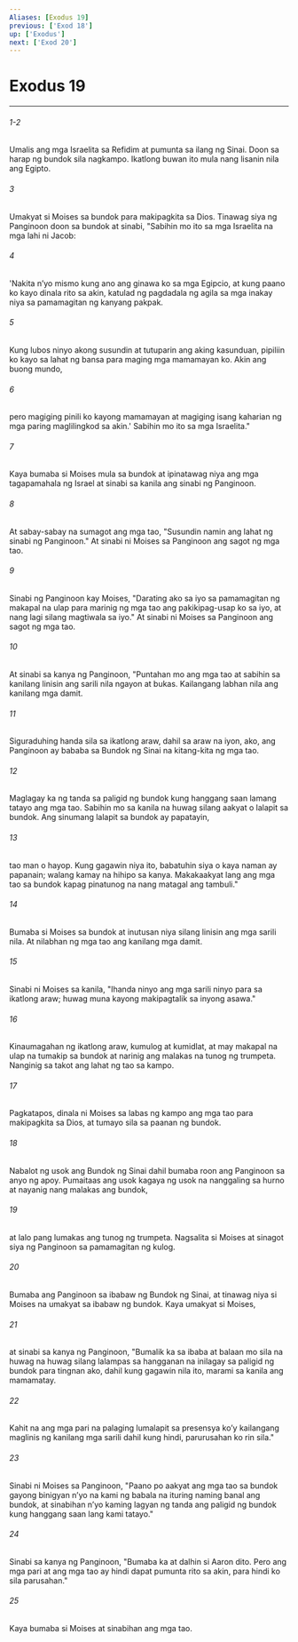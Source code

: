 ```yaml
---
Aliases: [Exodus 19]
previous: ['Exod 18']
up: ['Exodus']
next: ['Exod 20']
---
```

# Exodus 19

***
###### 1-2
Umalis ang mga Israelita sa Refidim at pumunta sa ilang ng Sinai. Doon sa harap ng bundok sila nagkampo. Ikatlong buwan ito mula nang lisanin nila ang Egipto. 

###### 3
Umakyat si Moises sa bundok para makipagkita sa Dios. Tinawag siya ng Panginoon doon sa bundok at sinabi, "Sabihin mo ito sa mga Israelita na mga lahi ni Jacob: 

###### 4
'Nakita nʼyo mismo kung ano ang ginawa ko sa mga Egipcio, at kung paano ko kayo dinala rito sa akin, katulad ng pagdadala ng agila sa mga inakay niya sa pamamagitan ng kanyang pakpak. 

###### 5
Kung lubos ninyo akong susundin at tutuparin ang aking kasunduan, pipiliin ko kayo sa lahat ng bansa para maging mga mamamayan ko. Akin ang buong mundo, 

###### 6
pero magiging pinili ko kayong mamamayan at magiging isang kaharian ng mga paring maglilingkod sa akin.' Sabihin mo ito sa mga Israelita." 

###### 7
Kaya bumaba si Moises mula sa bundok at ipinatawag niya ang mga tagapamahala ng Israel at sinabi sa kanila ang sinabi ng Panginoon. 

###### 8
At sabay-sabay na sumagot ang mga tao, "Susundin namin ang lahat ng sinabi ng Panginoon." At sinabi ni Moises sa Panginoon ang sagot ng mga tao. 

###### 9
Sinabi ng Panginoon kay Moises, "Darating ako sa iyo sa pamamagitan ng makapal na ulap para marinig ng mga tao ang pakikipag-usap ko sa iyo, at nang lagi silang magtiwala sa iyo." At sinabi ni Moises sa Panginoon ang sagot ng mga tao. 

###### 10
At sinabi sa kanya ng Panginoon, "Puntahan mo ang mga tao at sabihin sa kanilang linisin ang sarili nila ngayon at bukas. Kailangang labhan nila ang kanilang mga damit. 

###### 11
Siguraduhing handa sila sa ikatlong araw, dahil sa araw na iyon, ako, ang Panginoon ay bababa sa Bundok ng Sinai na kitang-kita ng mga tao. 

###### 12
Maglagay ka ng tanda sa paligid ng bundok kung hanggang saan lamang tatayo ang mga tao. Sabihin mo sa kanila na huwag silang aakyat o lalapit sa bundok. Ang sinumang lalapit sa bundok ay papatayin, 

###### 13
tao man o hayop. Kung gagawin niya ito, babatuhin siya o kaya naman ay papanain; walang kamay na hihipo sa kanya. Makakaakyat lang ang mga tao sa bundok kapag pinatunog na nang matagal ang tambuli." 

###### 14
Bumaba si Moises sa bundok at inutusan niya silang linisin ang mga sarili nila. At nilabhan ng mga tao ang kanilang mga damit. 

###### 15
Sinabi ni Moises sa kanila, "Ihanda ninyo ang mga sarili ninyo para sa ikatlong araw; huwag muna kayong makipagtalik sa inyong asawa." 

###### 16
Kinaumagahan ng ikatlong araw, kumulog at kumidlat, at may makapal na ulap na tumakip sa bundok at narinig ang malakas na tunog ng trumpeta. Nanginig sa takot ang lahat ng tao sa kampo. 

###### 17
Pagkatapos, dinala ni Moises sa labas ng kampo ang mga tao para makipagkita sa Dios, at tumayo sila sa paanan ng bundok. 

###### 18
Nabalot ng usok ang Bundok ng Sinai dahil bumaba roon ang Panginoon sa anyo ng apoy. Pumaitaas ang usok kagaya ng usok na nanggaling sa hurno at nayanig nang malakas ang bundok, 

###### 19
at lalo pang lumakas ang tunog ng trumpeta. Nagsalita si Moises at sinagot siya ng Panginoon sa pamamagitan ng kulog. 

###### 20
Bumaba ang Panginoon sa ibabaw ng Bundok ng Sinai, at tinawag niya si Moises na umakyat sa ibabaw ng bundok. Kaya umakyat si Moises, 

###### 21
at sinabi sa kanya ng Panginoon, "Bumalik ka sa ibaba at balaan mo sila na huwag na huwag silang lalampas sa hangganan na inilagay sa paligid ng bundok para tingnan ako, dahil kung gagawin nila ito, marami sa kanila ang mamamatay. 

###### 22
Kahit na ang mga pari na palaging lumalapit sa presensya koʼy kailangang maglinis ng kanilang mga sarili dahil kung hindi, parurusahan ko rin sila." 

###### 23
Sinabi ni Moises sa Panginoon, "Paano po aakyat ang mga tao sa bundok gayong binigyan nʼyo na kami ng babala na ituring naming banal ang bundok, at sinabihan nʼyo kaming lagyan ng tanda ang paligid ng bundok kung hanggang saan lang kami tatayo." 

###### 24
Sinabi sa kanya ng Panginoon, "Bumaba ka at dalhin si Aaron dito. Pero ang mga pari at ang mga tao ay hindi dapat pumunta rito sa akin, para hindi ko sila parusahan." 

###### 25
Kaya bumaba si Moises at sinabihan ang mga tao.
